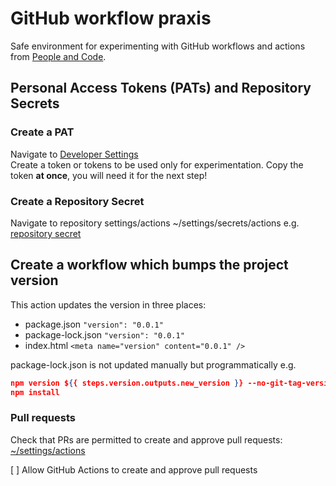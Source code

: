 # GitHub workflow praxis

Safe environment for experimenting with GitHub workflows and actions from [People and Code](https://people-and-code.com/).

## Personal Access Tokens (PATs) and Repository Secrets

### Create a PAT

Navigate to [Developer Settings](https://github.com/settings/tokens)  
Create a token or tokens to be used only for experimentation. Copy the token **at once**, you will need it for the next step!

### Create a Repository Secret

Navigate to repository settings/actions ~/settings/secrets/actions e.g. [repository secret](https://github.com/p-n-c/github-workflow-praxis/settings/secrets/actions)

## Create a workflow which bumps the project version

This action updates the version in three places:

- package.json
  `"version": "0.0.1"`
- package-lock.json
  `"version": "0.0.1"`
- index.html
  `<meta name="version" content="0.0.1" />`

package-lock.json is not updated manually but programmatically e.g.

  ```json
  npm version ${{ steps.version.outputs.new_version }} --no-git-tag-version --force
  npm install
  ```

### Pull requests

Check that PRs are permitted to create and approve pull requests: [~/settings/actions](https://github.com/organizations/p-n-c/settings/actions)

[ ] Allow GitHub Actions to create and approve pull requests
